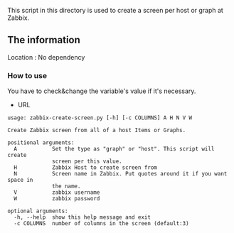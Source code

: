 This script in this directory is used to create a screen per host or graph at Zabbix.

## The information
Location : No dependency


### How to use
You have to check&change the variable's value if it's necessary.
 - URL

```
usage: zabbix-create-screen.py [-h] [-c COLUMNS] A H N V W

Create Zabbix screen from all of a host Items or Graphs.

positional arguments:
  A           Set the type as "graph" or "host". This script will create
              screen per this value.
  H           Zabbix Host to create screen from
  N           Screen name in Zabbix. Put quotes around it if you want space in
              the name.
  V           zabbix username
  W           zabbix password

optional arguments:
  -h, --help  show this help message and exit
  -c COLUMNS  number of columns in the screen (default:3)

```
